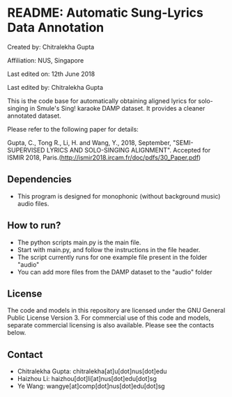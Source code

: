 # README: Automatic Sung-Lyrics Data Annotation

Created by: Chitralekha Gupta

Affiliation: NUS, Singapore

Last edited on: 12th June 2018

Last edited by: Chitralekha Gupta

This is the code base for automatically obtaining aligned lyrics for solo-singing in Smule's Sing! karaoke DAMP dataset. It provides a cleaner annotated dataset.

Please refer to the following paper for details:

Gupta, C., Tong R., Li, H. and Wang, Y., 2018, September, "SEMI-SUPERVISED LYRICS AND SOLO-SINGING ALIGNMENT". Accepted for ISMIR 2018, Paris.(http://ismir2018.ircam.fr/doc/pdfs/30_Paper.pdf)


## Dependencies
- This program is designed for monophonic (without background music) audio files.

## How to run?
- The python scripts main.py is the main file.  
- Start with main.py, and follow the instructions in the file header. 
- The script currently runs for one example file present in the folder "audio"
- You can add more files from the DAMP dataset to the "audio" folder

## License
The code and models in this repository are licensed under the GNU General Public License Version 3. For commercial use of this code and models, separate commercial licensing is also available. Please see the contacts below.

## Contact
- Chitralekha Gupta: chitralekha[at]u[dot]nus[dot]edu
- Haizhou Li: haizhou[dot]li[at]nus[dot]edu[dot]sg
- Ye Wang: wangye[at]comp[dot]nus[dot]edu[dot]sg
